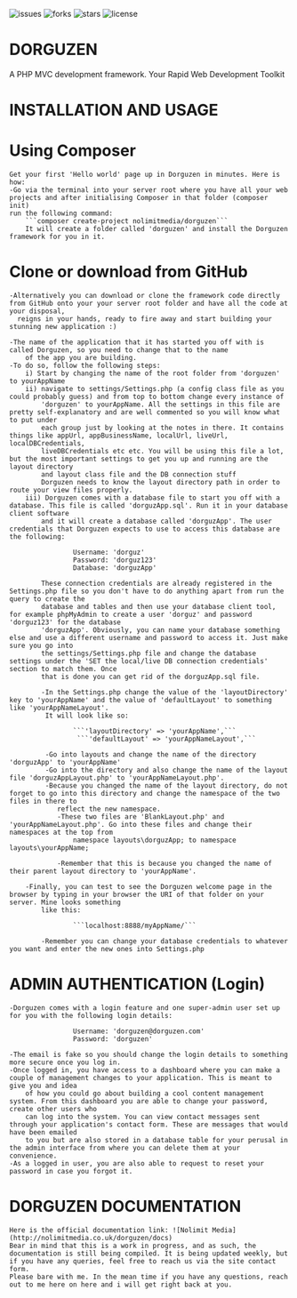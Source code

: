 ![issues](https://img.shields.io/github/issues/gustavNdamukong/Dorguzen)
![forks](https://img.shields.io/github/forks/gustavNdamukong/Dorguzen)
![stars](https://img.shields.io/github/stars/gustavNdamukong/Dorguzen)
![license](https://img.shields.io/github/license/gustavNdamukong/Dorguzen)

#  DORGUZEN
 A PHP MVC development framework. Your Rapid Web Development Toolkit

# INSTALLATION AND USAGE
#   Using Composer
    Get your first 'Hello world' page up in Dorguzen in minutes. Here is how:
    -Go via the terminal into your server root where you have all your web projects and after initialising Composer in that folder (composer init)
    run the following command:
        ```composer create-project nolimitmedia/dorguzen```
        It will create a folder called 'dorguzen' and install the Dorguzen framework for you in it.

#   Clone or download from GitHub
    -Alternatively you can download or clone the framework code directly from GitHub onto your your server root folder and have all the code at your disposal,
      reigns in your hands, ready to fire away and start building your stunning new application :)

    -The name of the application that it has started you off with is called Dorguzen, so you need to change that to the name
        of the app you are building.
    -To do so, follow the following steps:
        i) Start by changing the name of the root folder from 'dorguzen' to yourAppName
        ii) navigate to settings/Settings.php (a config class file as you could probably guess) and from top to bottom change every instance of
            'dorguzen' to yourAppName. All the settings in this file are pretty self-explanatory and are well commented so you will know what to put under
            each group just by looking at the notes in there. It contains things like appUrl, appBusinessName, localUrl, liveUrl, localDBCredentials,
            liveDBCredentials etc etc. You will be using this file a lot, but the most important settings to get you up and running are the layout directory
            and layout class file and the DB connection stuff
            Dorguzen needs to know the layout directory path in order to route your view files properly.
        iii) Dorguzen comes with a database file to start you off with a database. This file is called 'dorguzApp.sql'. Run it in your database client software
            and it will create a database called 'dorguzApp'. The user credentials that Dorguzen expects to use to access this database are the following:

                    Username: 'dorguz'
                    Password: 'dorguz123'
                    Database: 'dorguzApp'

            These connection credentials are already registered in the Settings.php file so you don't have to do anything apart from run the query to create the
            database and tables and then use your database client tool, for example phpMyAdmin to create a user 'dorguz' and password 'dorguz123' for the database
            'dorguzApp'. Obviously, you can name your database something else and use a different username and password to access it. Just make sure you go into
            the settings/Settings.php file and change the database settings under the 'SET the local/live DB connection credentials' section to match them. Once
            that is done you can get rid of the dorguzApp.sql file.

            -In the Settings.php change the value of the 'layoutDirectory' key to 'yourAppName' and the value of 'defaultLayout' to something like 'yourAppNameLayout'.
             It will look like so:

                    ```'layoutDirectory' => 'yourAppName',```
                     ```'defaultLayout' => 'yourAppNameLayout',```

             -Go into layouts and change the name of the directory 'dorguzApp' to 'yourAppName'
             -Go into the directory and also change the name of the layout file 'dorguzAppLayout.php' to 'yourAppNameLayout.php'.
             -Because you changed the name of the layout directory, do not forget to go into this directory and change the namespace of the two files in there to
                reflect the new namespace.
                -These two files are 'BlankLayout.php' and 'yourAppNameLayout.php'. Go into these files and change their namespaces at the top from
                    namespace layouts\dorguzApp; to namespace layouts\yourAppName;

                -Remember that this is because you changed the name of their parent layout directory to 'yourAppName'.

        -Finally, you can test to see the Dorguzen welcome page in the browser by typing in your browser the URI of that folder on your server. Mine looks something
            like this:

                    ```localhost:8888/myAppName/```

            -Remember you can change your database credentials to whatever you want and enter the new ones into Settings.php


 # ADMIN AUTHENTICATION (Login)
    -Dorguzen comes with a login feature and one super-admin user set up for you with the following login details:

                    Username: 'dorguzen@dorguzen.com'
                    Password: 'dorguzen'

    -The email is fake so you should change the login details to something more secure once you log in.
    -Once logged in, you have access to a dashboard where you can make a couple of management changes to your application. This is meant to give you and idea
        of how you could go about building a cool content management system. From this dashboard you are able to change your password, create other users who
        can log into the system. You can view contact messages sent through your application's contact form. These are messages that would have been emailed
        to you but are also stored in a database table for your perusal in the admin interface from where you can delete them at your convenience.
    -As a logged in user, you are also able to request to reset your password in case you forgot it.


 # DORGUZEN DOCUMENTATION

    Here is the official documentation link: ![Nolimit Media](http://nolimitmedia.co.uk/dorguzen/docs)
    Bear in mind that this is a work in progress, and as such, the documentation is still being compiled. It is being updated weekly, but if you have any queries, feel free to reach us via the site contact form. 
    Please bare with me. In the mean time if you have any questions, reach out to me here on here and i will get right back at you.
